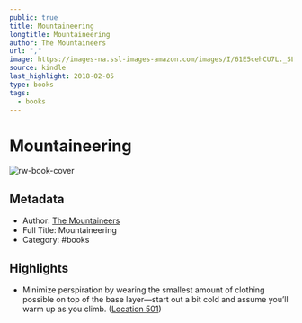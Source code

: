 ```yaml
---
public: true
title: Mountaineering
longtitle: Mountaineering
author: The Mountaineers
url: ","
image: https://images-na.ssl-images-amazon.com/images/I/61E5cehCU7L._SL200_.jpg
source: kindle
last_highlight: 2018-02-05
type: books
tags:
  - books
---
```

# Mountaineering

![rw-book-cover](https://images-na.ssl-images-amazon.com/images/I/61E5cehCU7L._SL200_.jpg)

## Metadata
- Author: [The Mountaineers](The%20Mountaineers.md)
- Full Title: Mountaineering
- Category: #books

## Highlights
- Minimize perspiration by wearing the smallest amount of clothing possible on top of the base layer—start out a bit cold and assume you’ll warm up as you climb. ([Location 501](https://readwise.io/to_kindle?action=open&asin=B076H9532R&location=501))
